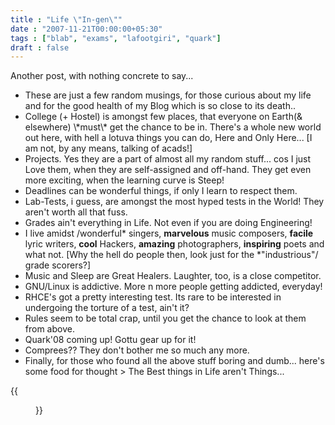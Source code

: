 ```yaml
---
title : "Life \"In-gen\""
date : "2007-11-21T00:00:00+05:30"
tags : ["blab", "exams", "lafootgiri", "quark"]
draft : false
---
```


Another post, with nothing concrete to say...

-   These are just a few random musings, for those curious about my
    life and for the good health of my Blog which is so close to its
    death..
-   College (+ Hostel) is amongst few places, that everyone on
    Earth(& elsewhere) \\\*must\\\* get the chance to be in. There's a
    whole new world out here, with hell a lotuva things you can do,
    Here and Only Here... [I am not, by any means, talking of
    acads!]
-   Projects. Yes they are a part of almost all my random
    stuff... cos I just Love them, when they are self-assigned and
    off-hand. They get even more exciting, when the learning curve
    is Steep!
-   Deadlines can be wonderful things, if only I learn to respect
    them.
-   Lab-Tests, i guess, are amongst the most hyped tests in the
    World! They aren't worth all that fuss.
-   Grades ain't everything in Life. Not even if you are doing
    Engineering!
-   I live amidst /wonderful\* singers, **marvelous** music composers,
    **facile** lyric writers, **cool** Hackers, **amazing** photographers,
    **inspiring** poets and what not. [Why the hell do people then,
    look just for the \*"industrious"/ grade scorers?]
-   Music and Sleep are Great Healers. Laughter, too, is a close
    competitor.
-   GNU/Linux is addictive. More n more people getting addicted,
    everyday!
-   RHCE's got a pretty interesting test. Its rare to be interested
    in undergoing the torture of a test, ain't it?
-   Rules seem to be total crap, until you get the chance to look at
    them from above.
-   Quark'08 coming up! Gottu gear up for it!
-   Comprees?? They don't bother me so much any more.
-   Finally, for those who found all the above stuff boring and
    dumb... here's some food for thought > The Best things in Life
    aren't Things...

{{<figure src="../images/bestthingsinlife.jpg">}}
